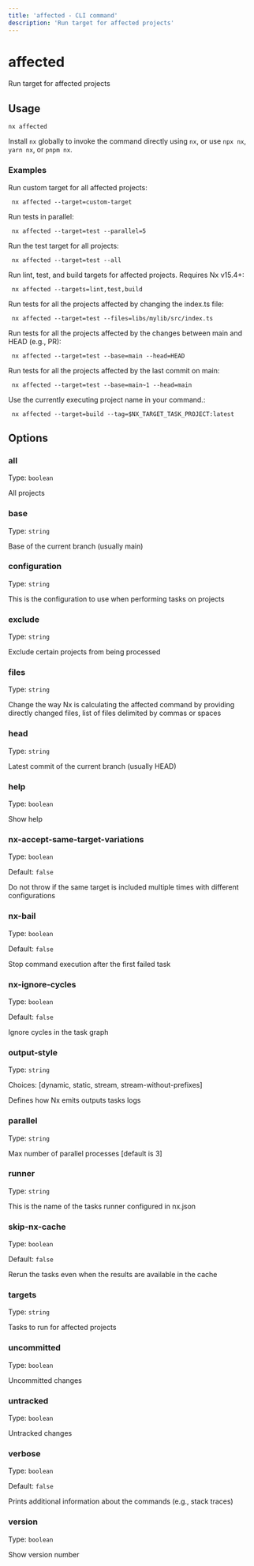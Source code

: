 ```yaml
---
title: 'affected - CLI command'
description: 'Run target for affected projects'
---
```


# affected

Run target for affected projects

## Usage

```shell
nx affected
```

Install `nx` globally to invoke the command directly using `nx`, or use `npx nx`, `yarn nx`, or `pnpm nx`.

### Examples

Run custom target for all affected projects:

```shell
 nx affected --target=custom-target
```

Run tests in parallel:

```shell
 nx affected --target=test --parallel=5
```

Run the test target for all projects:

```shell
 nx affected --target=test --all
```

Run lint, test, and build targets for affected projects. Requires Nx v15.4+:

```shell
 nx affected --targets=lint,test,build
```

Run tests for all the projects affected by changing the index.ts file:

```shell
 nx affected --target=test --files=libs/mylib/src/index.ts
```

Run tests for all the projects affected by the changes between main and HEAD (e.g., PR):

```shell
 nx affected --target=test --base=main --head=HEAD
```

Run tests for all the projects affected by the last commit on main:

```shell
 nx affected --target=test --base=main~1 --head=main
```

Use the currently executing project name in your command.:

```shell
 nx affected --target=build --tag=$NX_TARGET_TASK_PROJECT:latest
```

## Options

### all

Type: `boolean`

All projects

### base

Type: `string`

Base of the current branch (usually main)

### configuration

Type: `string`

This is the configuration to use when performing tasks on projects

### exclude

Type: `string`

Exclude certain projects from being processed

### files

Type: `string`

Change the way Nx is calculating the affected command by providing directly changed files, list of files delimited by commas or spaces

### head

Type: `string`

Latest commit of the current branch (usually HEAD)

### help

Type: `boolean`

Show help

### nx-accept-same-target-variations

Type: `boolean`

Default: `false`

Do not throw if the same target is included multiple times with different configurations

### nx-bail

Type: `boolean`

Default: `false`

Stop command execution after the first failed task

### nx-ignore-cycles

Type: `boolean`

Default: `false`

Ignore cycles in the task graph

### output-style

Type: `string`

Choices: [dynamic, static, stream, stream-without-prefixes]

Defines how Nx emits outputs tasks logs

### parallel

Type: `string`

Max number of parallel processes [default is 3]

### runner

Type: `string`

This is the name of the tasks runner configured in nx.json

### skip-nx-cache

Type: `boolean`

Default: `false`

Rerun the tasks even when the results are available in the cache

### targets

Type: `string`

Tasks to run for affected projects

### uncommitted

Type: `boolean`

Uncommitted changes

### untracked

Type: `boolean`

Untracked changes

### verbose

Type: `boolean`

Default: `false`

Prints additional information about the commands (e.g., stack traces)

### version

Type: `boolean`

Show version number
